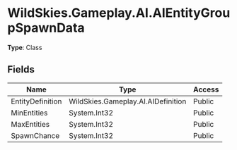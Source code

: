﻿# WildSkies.Gameplay.AI.AIEntityGroupSpawnData

**Type**: Class

## Fields

| Name | Type | Access |
|------|------|--------|
| EntityDefinition | WildSkies.Gameplay.AI.AIDefinition | Public |
| MinEntities | System.Int32 | Public |
| MaxEntities | System.Int32 | Public |
| SpawnChance | System.Int32 | Public |

